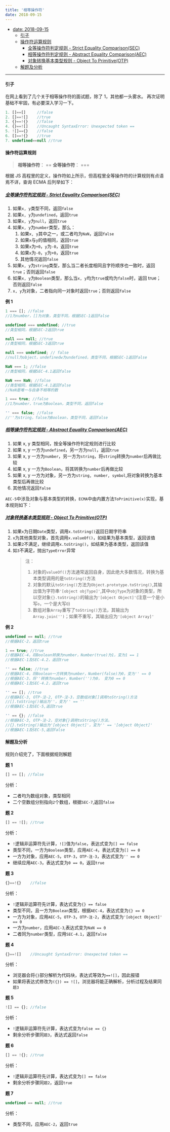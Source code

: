 ```yaml
---
title: '相等操作符'
date: 2018-09-15
---
```


- [date: 2018-09-15](#date-2018-09-15)
    - [引子](#引子)
    - [操作符运算规则](#操作符运算规则)
      - [全等操作符判定规则 - Strict Equality Comparison(SEC)](#全等操作符判定规则---strict-equality-comparisonsec)
      - [相等操作符判定规则 - Abstract Equality Comparison(AEC)](#相等操作符判定规则---abstract-equality-comparisonaec)
      - [对象转换基本类型规则 - Object To Primitive(OTP)](#对象转换基本类型规则---object-to-primitiveotp)
    - [解题及分析](#解题及分析)

---

#### 引子

在网上看到了几个关于相等操作符的面试题，除了 1，其他都一头雾水。
再次证明基础不牢固，有必要深入学习一下。

```javascript
1. []==[]     //false
2. []==![]    //true
3. {}==!{}    //false
4. {}==![]    //Uncaught SyntaxError: Unexpected token ==
5. ![]=={}    //false
6. []==!{}    //true
7. undefined==null //true
```

#### 操作符运算规则

> **相等操作符**： ==
> **全等操作符**： ===

根据 JS 高程里的定义，操作符如上所示，但高程里全等操作符的计算规则有点语焉不详，查询 ECMA 后列举如下：

##### [全等操作符判定规则 - Strict Equality Comparison(SEC)](http://www.ecma-international.org/ecma-262/6.0/#sec-equality-operators)

1. 如果`x, y`类型不同，返回`false`
2. 如果`x, y`为`undefined`，返回`true`
3. 如果`x, y`为`null`，返回`true`
4. 如果`x, y`为`number`类型，那么：
   1. 如果`x, y`其中之一，或二者均为`NaN`，返回`false`
   2. 如果`x`与`y`的值相同，返回`true`
   3. 如果`x`为`+0`，`y`为`-0`，返回`true`
   4. 如果`x`为`-0`，`y`为`+0`，返回`true`
   5. 其他情况返回`false`
5. 如果`x, y`为`string`类型，那么当二者长度相同且字符顺序也一致时，返回`true`；否则返回`false`
6. 如果`x, y`为`Boolean`类型，那么当`x, y`均为`true`或均为`false`时，返回 true；否则返回`false`
7. `x, y`为对象，二者指向同一对象时返回`true`；否则返回`false`

**例 1**

```javascript
1 === []; //false
//1为number，[]为对象，类型不同，根据SEC-1返回false

undefined === undefined; //true
//类型相同，根据SEC-2返回true

null === null; //true
//类型相同，根据SEC-3返回true

null === undefined; // false
//null为object，undefinedw为undefined，类型不同，根据SEC-1返回false

NaN === 1; //false
//类型相同，根据SEC-4.1返回false

NaN === NaN; //false
//类型相同，根据SEC-4.1返回false
//NaN是唯一与自身不相等的数

1 === true; //false
//1为number，true为Boolean，类型不同，返回false

'' === false; //false
//''为string，false为Boolean，类型不同，返回false
```

##### [相等操作符判定规则 - Abstract Equality Comparison(AEC)](https://www.ecma-international.org/ecma-262/6.0/#sec-abstract-equality-comparison)

1. 如果 x, y 类型相同，按全等操作符判定规则进行比较
2. 如果 x, y 一方为`undefined`，另一方为`null`，返回`true`
3. 如果 x, y 一方为`number`，另一方为`string`，将`string`转换为`number`后再做比较
4. 如果 x, y 一方为`Boolean`，将其转换为`number`后再做比较
5. 如果 x, y 一方为对象，另一方为`string, number, symbol`,将对象转换为基本类型后再做比较
6. 其他情况返回`false`

`AEC-5`中涉及对象与基本类型的转换，`ECMA`中由内置方法`ToPrimitive(x)`实现，基本规则如下：

##### [对象转换基本类型规则 - Object To Primitive(OTP)](https://www.ecma-international.org/ecma-262/6.0/#sec-toprimitive)

1. 如果`x`为日期`Date`类型，调用`x.toString()`返回日期字符串
2. `x`为其他类型对象，首先调用`x.valueOf()`，如结果为基本类型，返回该值
3. 如果`2`不满足，继续调用`x.toString()`，如结果为基本类型，返回该值
4. 如`3`不满足，抛出`TypeError`异常
   > 注：
   >
   > 1. 对象的`valueOf()`方法通常返回自身，因此绝大多数情况，转换为基本类型调用的是`toString()`方法
   > 2. 对象的默认`toString()`方法为`Object.prototype.toString()`,其输出值为字符串`'[object objType]'`,其中`objType`为对象的类型，所以空对象`{}.toString()`的输出为`'[object Object]'`(注意一个是小写`o`，一个是大写`O`)
   > 3. 数组对象`Array`重写了`toString()`方法，其输出为`Array.join('')`；如果不重写，其输出应为`'[object Array]'`

**例 2**

```javascript
undefined == null; //true
//根据AEC-2，返回true

1 == true; //true
//根据AEC-4，将Boolean转换为number，Number(true)为1，变为1 == 1
//根据AEC-1及SEC-4.2，返回true

'' == false; //true
//根据AEC-4，将Boolean一方转换为number，Number(false)为0，变为'' == 0
//根据AEC-3，将''转换为number，Number('')为0， 变为0 == 0
//根据AEC-1及SEC-4.2，返回true

'' == []; //true
//根据AEC-3, OTP-注-2, OTP-注-3，空数组对象[]调用toString()方法
//[].toString()输出为''，变为'' == ''
//根据AEC-1及SEC-5,返回true

'' == {}; //false
//根据AEC-3, OTP-注-2，空对象{}调用toString()方法，
//{}.toString()输出为'[object Object]'，变为'' == '[object Object]'
//根据AEC-1及SEC-5,返回false
```

#### 解题及分析

规则介绍完了，下面根据规则解题

**题 1**

```javascript
[] == []; //false
```

分析：

- 二者均为数组对象，类型相同
- 二个空数组分别指向`2`个数组，根据`SEC-7`,返回`false`

**题 2**

```javascript
[] == ![]; //true
```

分析：

- `!`逻辑非运算符先计算，`![]`值为`false`，表达式变为`[] == false`
- 类型不同，一方为`Boolean`类型，应用`AEC-4`，表达式变为`[] == 0`
- 一方为对象，应用`AEC-5`，`OTP-3`，`OTP-注-3`，表达式变为`'' == 0`
- 继续应用`AEC-3`，表达式变为`0 == 0`，返回`true`

**题 3**

```javascript
{}==!{}    //false
```

分析：

- `!`逻辑非运算符先计算，表达式变为`{} == false`
- 类型不同，且一方为`Boolean`类型，根据`AEC-4`，表达式变为`{} == 0`
- 一方为对象，应用`AEC-5`，`OTP-3`，`OTP-注-2`，表达式变为`'[object Object]' == 0`
- 一方为`number`，应用`AEC-3`,表达式变为`NaN == 0`
- 二者同为`number`类型，应用`SEC-4.1`，返回`false`

**题 4**

```javascript
{}==![]    //Uncaught SyntaxError: Unexpected token ==
```

分析：

- 浏览器会将`{}`部分解析为代码块，表达式等效为`==![]`，因此报错
- 如果将表达式修改为`({}) == ![]`，浏览器将能正确解析，分析过程及结果同`题3`

**题 5**

```javascript
![] == {}; //false
```

分析：

- `!`逻辑非运算符先计算，表达式变为`false == {}`
- 剩余分析步骤同`题3`，表达式返回`false`

**题 6**

```javascript
[] == !{}; //true
```

分析：

- `!`逻辑非运算符先计算，表达式变为`[] == false`
- 剩余分析步骤同`题2`，返回`true`

**题 7**

```javascript
undefined == null; //true
```

分析：

- 类型不同，应用`AEC-2`，返回`true`
